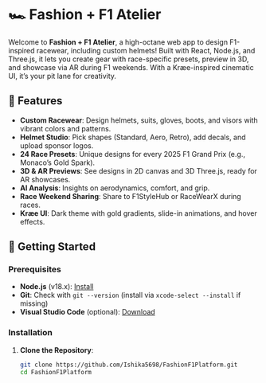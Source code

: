 # 🏎️ Fashion + F1 Atelier

Welcome to **Fashion + F1 Atelier**, a high-octane web app to design F1-inspired racewear, including custom helmets! Built with React, Node.js, and Three.js, it lets you create gear with race-specific presets, preview in 3D, and showcase via AR during F1 weekends. With a Kræe-inspired cinematic UI, it’s your pit lane for creativity.

## 🏁 Features
- **Custom Racewear**: Design helmets, suits, gloves, boots, and visors with vibrant colors and patterns.
- **Helmet Studio**: Pick shapes (Standard, Aero, Retro), add decals, and upload sponsor logos.
- **24 Race Presets**: Unique designs for every 2025 F1 Grand Prix (e.g., Monaco’s Gold Spark).
- **3D & AR Previews**: See designs in 2D canvas and 3D Three.js, ready for AR showcases.
- **AI Analysis**: Insights on aerodynamics, comfort, and grip.
- **Race Weekend Sharing**: Share to F1StyleHub or RaceWearX during races.
- **Kræe UI**: Dark theme with gold gradients, slide-in animations, and hover effects.

## 🚀 Getting Started

### Prerequisites
- **Node.js** (v18.x): [Install](https://nodejs.org)
- **Git**: Check with `git --version` (install via `xcode-select --install` if missing)
- **Visual Studio Code** (optional): [Download](https://code.visualstudio.com)

### Installation
1. **Clone the Repository**:
   ```bash
   git clone https://github.com/Ishika5698/FashionF1Platform.git
   cd FashionF1Platform
